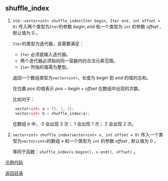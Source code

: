 ## shuffle_index

1. `std::vector<int> shuffle_index(Iter begin, Iter end, int offset = 0)`
   传入两个类型为`Iter`的参数 $begin, end$  和一个类型为 `int` 的参数 $offset$ , 默认值为 $0$ 。
   
   `Iter`的类型为迭代器，且需要满足：
    
    - `Iter` 必须是输入迭代器。
    - 两个迭代器必须指向同一容器内的合法元素范围。
    - `Iter` 所指的值需为整型。

   返回一个数组类型为`vector<int>`，长度为 $begin$ 到 $end$ 的值的总和。

   在位置 $pos$ 的值表示 $pos - begin + offset$ 在数组中出现的次数。

   比如对于：
   ```cpp
    vector<int> a = {3, 1, 2};
    vector<int> b = shuffle_index(a);
    ```
    在数组 $b$ 中， $0$ 会出现 $3$ 次； $1$ 会出现 $1$ 次； $2$ 会出现 $2$ 次。

2. `vector<int> shuffle_index(vector<int> v, int offset = 0)`
   传入一个类型为`vector<int>`的数组 $v$ 和一个类型为 `int` 的参数 $offset$ , 默认值为 $0$ 。

   等同于函数：`shuffle_index(v.begin(), v.end(), offset)` 。
   
[示例代码](../../../examples/shuffle_index.cpp)

[返回目录](../../home.md)


